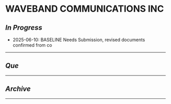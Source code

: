 # WAVEBAND COMMUNICATIONS INC

## *In Progress*

- 2025-06-10: BASELINE Needs Submission, revised documents confirmed from co


--------------------

## *Que*

-----------------------------------
## *Archive*

-----------------------------------

